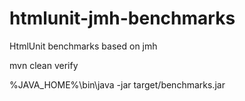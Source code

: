 # htmlunit-jmh-benchmarks
HtmlUnit benchmarks based on jmh

mvn clean verify

%JAVA_HOME%\bin\java -jar target/benchmarks.jar
